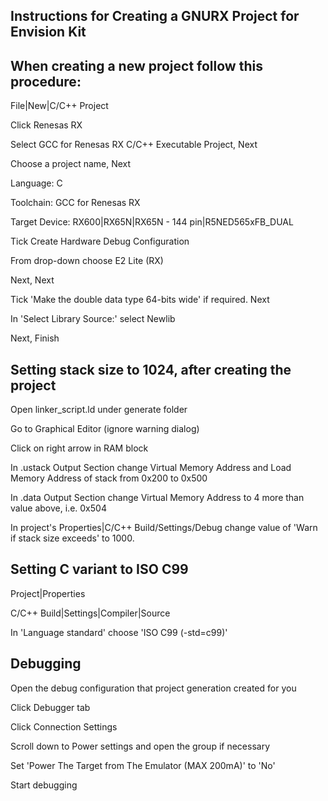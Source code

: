 Instructions for Creating a GNURX Project for Envision Kit
----------------------------------------------------------

When creating a new project follow this procedure:
--------------------------------------------------

File|New|C/C++ Project

Click Renesas RX

Select GCC for Renesas RX C/C++ Executable Project, Next

Choose a project name, Next

Language: C

Toolchain: GCC for Renesas RX

Target Device: RX600|RX65N|RX65N - 144 pin|R5NED565xFB_DUAL

Tick Create Hardware Debug Configuration

From drop-down choose E2 Lite (RX)

Next, Next

Tick 'Make the double data type 64-bits wide' if required. Next

In 'Select Library Source:' select Newlib

Next, Finish


Setting stack size to 1024, after creating the project
------------------------------------------------------

Open linker_script.ld under generate folder

Go to Graphical Editor (ignore warning dialog)

Click on right arrow in RAM block 

In .ustack Output Section change Virtual Memory Address and Load Memory Address of stack from 0x200 to 0x500

In .data Output Section change Virtual Memory Address to 4 more than value above, i.e. 0x504

In project's Properties|C/C++ Build/Settings/Debug change value of 'Warn if stack size exceeds' to 1000.


Setting C variant to ISO C99
----------------------------

Project|Properties

C/C++ Build|Settings|Compiler|Source

In 'Language standard' choose 'ISO C99 (-std=c99)'


Debugging
---------

Open the debug configuration that project generation created for you

Click Debugger tab

Click Connection Settings

Scroll down to Power settings and open the group if necessary

Set 'Power The Target from The Emulator (MAX 200mA)' to 'No'

Start debugging
